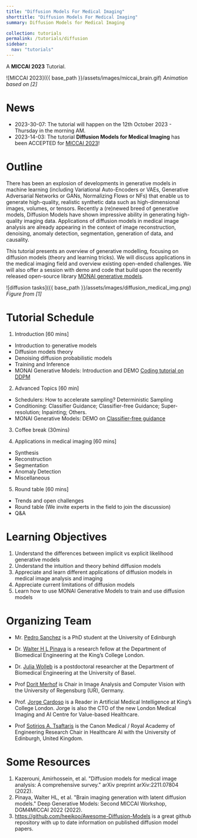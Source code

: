 ```yaml
---
title: "Diffusion Models For Medical Imaging"
shorttitle: "Diffusion Models For Medical Imaging"
summary: Diffusion Models for Medical Imaging

collection: tutorials
permalink: /tutorials/diffusion
sidebar:
  nav: "tutorials"
---
```



A **MICCAI 2023** Tutorial.

![MICCAI 2023]({{ base_path }}/assets/images/miccai_brain.gif)
*Animation based on [2]*
<!---
Gif was generated based on https://www.youtube.com/watch?v=eQbi41lZgy4&ab_channel=NuxttuxCreativeStudio
-->

# News 

- 2023-30-07: The tutorial will happen on the 12th October 2023 - Thursday in the morning AM.
- 2023-14-03: The tutorial **Diffusion Models for Medical Imaging** has been ACCEPTED for [MICCAI 2023](https://conferences.miccai.org/2023/en/default.asp)!

# Outline

There has been an explosion of developments in generative models in machine learning (including Variational Auto-Encoders or VAEs, Generative Adversarial Networks or GANs, Normalizing Flows or NFs) that enable us to generate high-quality, realistic synthetic data such as high-dimensional images, volumes, or tensors. Recently a (re)newed breed of generative models, Diffusion Models have shown impressive ability in generating high-quality imaging data. Applications of diffusion models in medical image analysis are already appearing in the context of image reconstruction, denoising, anomaly detection, segmentation, generation of data, and causality.

This tutorial presents an overview of generative modelling, focusing on diffusion models (theory and learning tricks). We will discuss applications in the medical imaging field and overview existing open-ended challenges. We will also offer a session with demo and code that build upon the recently released open-source library [MONAI generative models](https://github.com/Project-MONAI/GenerativeModels). 

![diffusion tasks]({{ base_path }}/assets/images/diffusion_medical_img.png)
*Figure from [1]*

# Tutorial Schedule

1. Introduction [60 mins]
  - Introduction to generative models
  - Diffusion models theory
  - Denoising diffusion probabilistic models
  - Training and Inference
  - MONAI Generative Models: Introduction and DEMO [Coding tutorial on DDPM](https://github.com/Project-MONAI/GenerativeModels/tree/main/tutorials/generative/2d_ddpm)

2. Advanced Topics [60 min]
  - Schedulers: How to accelerate sampling? Deterministic Sampling
  - Conditioning: Classifier Guidance; Classifier-free Guidance; Super-resolution; Inpainting; Others.
  - MONAI Generative Models: DEMO on [Classifier-free guidance](https://github.com/Project-MONAI/GenerativeModels/tree/main/tutorials/generative/classifier_free_guidance)
    
3. Coffee break (30mins)

4. Applications in medical imaging [60 mins]
  - Synthesis
  - Reconstruction
  - Segmentation
  - Anomaly Detection
  - Miscellaneous

5. Round table [60 mins]
  - Trends and open challenges
  - Round table (We invite experts in the field to join the discussion)
  - Q&A

# Learning Objectives

1. Understand the differences between implicit vs explicit likelihood generative models
2. Understand the intuition and theory behind diffusion models
3. Appreciate and learn different applications of diffusion models in medical image analysis and imaging
4. Appreciate current limitations of diffusion models
5. Learn how to use MONAI Generative Models to train and use diffusion models

# Organizing Team

- Mr. [Pedro Sanchez](https://vios.science/team/sanchez) is a PhD student at the University of Edinburgh

- Dr. [Walter H L Pinaya](https://warvito.github.io/) is a research fellow at the Department of Biomedical Engineering at the King’s College London.

- Dr. [Julia Wolleb](https://dbe.unibas.ch/en/persons/julia-wolleb/) is a postdoctoral researcher at the Department of Biomedical Engineering at the University of Basel.

- Prof [Dorit Merhof](https://scholar.google.com/citations?user=0c0rMr0AAAAJ&hl=en) is Chair in Image Analysis and Computer Vision with the University of Regensburg (UR), Germany.

- Prof. [Jorge Cardoso](https://amigos.ai/people/jorge_cardoso/) is a Reader in Artificial Medical Intelligence at King’s College London. Jorge is also the CTO of the new London Medical Imaging and AI Centre for Value-based Healthcare.

- Prof [Sotirios A. Tsaftaris](https://vios.science/team/tsaftaris) is the Canon Medical / Royal Academy of Engineering Research Chair in Healthcare AI with the University of Edinburgh, United Kingdom.

# Some Resources

1. Kazerouni, Amirhossein, et al. "Diffusion models for medical image analysis: A comprehensive survey." arXiv preprint arXiv:2211.07804 (2022).
2. Pinaya, Walter HL, et al. "Brain imaging generation with latent diffusion models." Deep Generative Models: Second MICCAI Workshop, DGM4MICCAI 2022 (2022).
3. https://github.com/heejkoo/Awesome-Diffusion-Models is a great github repository with up to date information on published diffusion model papers.


<!---
# Accompanying Material {#material}

 Sotos recently gave a [keynote at MICAD 2022](https://www.micad.org/pages/keynote.html) on Diffusion Models in Medical Imaging and Analysis. Hype or Hope?

| [![YouTube]({{ base_path }}/assets/images/youtube_logo.png)](https://www.youtube.com/watch?v=WA7hn9cyRdo) | [![ppt_logo]({{ base_path }}/assets/images/ppt_logo.png)]({{ base_path }}/assets/pdfs/20221101_Sotos_Micad_diffusionHope.pdf)

- The video is available on the MICAD YouTube channel, find it [here](https://www.youtube.com/watch?v=WA7hn9cyRdo);
- The tutorial's slide deck in pdf is also available [here]({{ base_path }}/assets/pdfs/20221101_Sotos_Micad_diffusionHope.pdf).
-->

